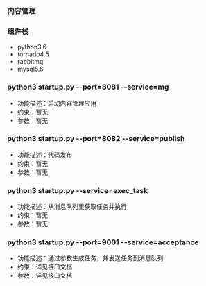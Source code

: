 ### 内容管理
### 组件栈
- python3.6
- tornado4.5
- rabbitmq
- mysql5.6


### python3 startup.py --port=8081  --service=mg
- 功能描述：启动内容管理应用
- 约束：暂无
- 参数：暂无

### python3 startup.py --port=8082  --service=publish
- 功能描述：代码发布
- 约束：暂无
- 参数：暂无

### python3 startup.py --service=exec_task
- 功能描述：从消息队列里获取任务并执行
- 约束：暂无
- 参数：暂无


### python3 startup.py --port=9001  --service=acceptance
- 功能描述：通过参数生成任务，并发送任务到消息队列
- 约束：详见接口文档
- 参数：详见接口文档